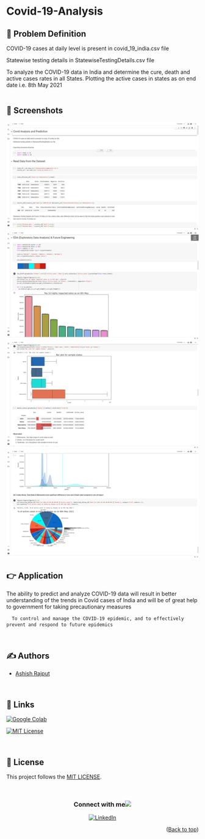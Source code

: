# Covid-19-Analysis



## 📌 Problem Definition

COVID-19 cases at daily level is present in covid_19_india.csv file

Statewise testing details in StatewiseTestingDetails.csv file

To analyze the COVID-19 data in India and determine the cure, death and active cases rates in all States. Plotting the active cases in states as on end date i.e. 8th May 2021
<br><br>

## 👀 Screenshots

<img src = "/Reference Image/1.png">
<img src = "/Reference Image/2.png">
<img src = "/Reference Image/3.png">
<img src = "/Reference Image/4.png">
<br>

## 👉 Application

The ability to predict and analyze COVID-19 data will result in better understanding of the trends in Covid cases of India and will be of great help to government for taking precautionary measures
```
  To control and manage the COVID-19 epidemic, and to effectively prevent and respond to future epidemics
```


<br>

## ✍️ Authors

- [Ashish Rajput](https://github.com/Mr-Rajput801)

<br>

## 🔗 Links


<a href='https://colab.research.google.com/drive/1BG5VBOFPIFa8WOe5wh1BGblk-ChqnfUT?usp=sharing' target="_blank"><img alt='Google Colab' src='https://img.shields.io/badge/Google_Colab-100000?style=for-the-badge&logo=Google Colab&logoColor=FFA200&labelColor=000000&color=FFFFFF'/></a>

[![MIT License](https://img.shields.io/badge/License-MIT-green.svg)](https://choosealicense.com/licenses/mit/)

<br />

## 🪪 License
This project follows the [MIT LICENSE](https://choosealicense.com/licenses/mit/).

<br />

<div align="center">
<h3> Connect with me<a href="https://gifyu.com/image/Zy2f"><img src="https://github.com/milaan9/milaan9/blob/main/Handshake.gif" width="50px"></a>
</h3> 
<p align="center">
     <a href="https://www.linkedin.com/in/-mr-rajput" target="_blank"><img alt="LinkedIn" width="35px" src="https://cdn.iconscout.com/icon/free/png-512/free-linkedin-189-721962.png?f=webp&w=256"></a>
   
<p align="right">(<a href="#top">Back to top</a>)</p>
</p> 
